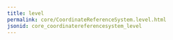 ```yaml
---
title: level
permalink: core/CoordinateReferenceSystem.level.html
jsonid: core_coordinatereferencesystem_level
---
```

